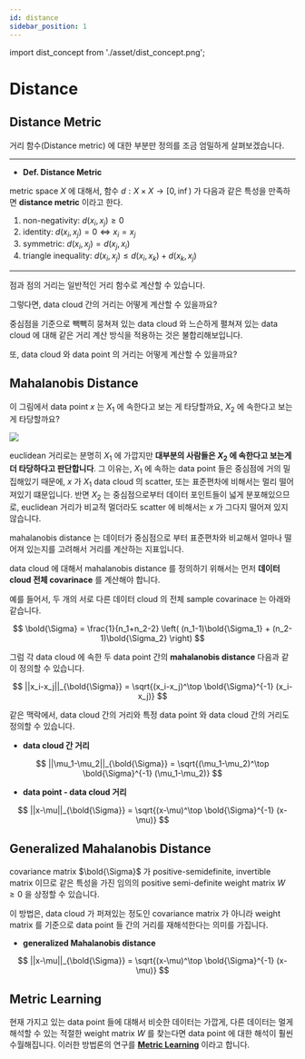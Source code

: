 ```yaml
---
id: distance
sidebar_position: 1
---
```

import dist_concept from './asset/dist_concept.png';

# Distance

## Distance Metric

거리 함수(Distance metric) 에 대한 부분만 정의를 조금 엄밀하게 살펴보겠습니다.

---
- **Def. Distance Metric**

metric space $X$ 에 대해서, 함수 $d: X \times X \rightarrow [0, \inf)$ 가 다음과 같은 특성을 만족하면 **distance metric** 이라고 한다.

1. non-negativity: $d(x_i, x_j) \geq 0$
2. identity: $d(x_i, x_j) = 0 \Longleftrightarrow x_i=x_j$
3. symmetric: $d(x_i, x_j) = d(x_j, x_i)$
4. triangle inequality: $d(x_i, x_j) \leq d(x_i, x_k) + d(x_k, x_j)$

---

점과 점의 거리는 일반적인 거리 함수로 계산할 수 있습니다.

그렇다면, data cloud 간의 거리는 어떻게 계산할 수 있을까요?

중심점을 기준으로 빽빽히 뭉쳐져 있는 data cloud 와 느슨하게 펼쳐져 있는 data cloud 에 대해 같은 거리 계산 방식을 적용하는 것은 불합리해보입니다.

또, data cloud 와 data point 의 거리는 어떻게 계산할 수 있을까요?

## Mahalanobis Distance

이 그림에서 data point $x$ 는 $X_1$ 에 속한다고 보는 게 타당할까요, $X_2$ 에 속한다고 보는게 타당할까요?

<div style={{textAlign: 'Center'}}> 
    <img src={dist_concept} />
</div>


euclidean 거리로는 분명히 $X_1$ 에 가깝지만 **대부분의 사람들은 $X_2$ 에 속한다고 보는게 더 타당하다고 판단합니다**. 그 이유는, $X_1$ 에 속하는 data point 들은 중심점에 거의 밀집해있기 때문에, $x$ 가 $X_1$ data cloud 의 scatter, 또는 표준편차에 비해서는 멀리 떨어져있기 떄문입니다. 반면 $X_2$ 는 중심점으로부터 데이터 포인트들이 넓게 분포해있으므로, euclidean 거리가 비교적 멀더라도 scatter 에 비해서는 $x$ 가 그다지 떨어져 있지 않습니다.

mahalanobis distance 는 데이터가 중심점으로 부터 표준편차와 비교해서 얼마나 떨어져 있는지를 고려해서 거리를 계산하는 지표입니다.

data cloud 에 대해서 mahalanobis distance 를 정의하기 위해서는 먼저 **데이터 cloud 전체 covarinace** 를 계산해야 합니다.

예를 들어서, 두 개의 서로 다른 데이터 cloud 의 전체 sample covarinace 는 아래와 같습니다.

$$
\bold{\Sigma} = \frac{1}{n_1+n_2-2} \left( (n_1-1)\bold{\Sigma_1} + (n_2-1)\bold{\Sigma_2} \right)
$$

그럼 각 data cloud 에 속한 두 data point 간의 **mahalanobis distance** 다음과 같이 정의할 수 있습니다.

$$
||x_i-x_j||_{\bold{\Sigma}} = \sqrt{(x_i-x_j)^\top \bold{\Sigma}^{-1} (x_i-x_j)}
$$

같은 맥락에서, data cloud 간의 거리와 특정 data point 와 data cloud 간의 거리도 정의할 수 있습니다.

- **data cloud 간 거리**

$$
||\mu_1-\mu_2||_{\bold{\Sigma}} = \sqrt{(\mu_1-\mu_2)^\top \bold{\Sigma}^{-1} (\mu_1-\mu_2)}
$$

- **data point - data cloud 거리**

$$
||x-\mu||_{\bold{\Sigma}} = \sqrt{(x-\mu)^\top \bold{\Sigma}^{-1} (x-\mu)}
$$

## Generalized Mahalanobis Distance

 covariance matrix $\bold{\Sigma}$ 가 positive-semidefinite, invertible matrix 이므로 같은 특성을 가진 임의의 positive semi-definite weight matrix $W \geq 0$ 을 상정할 수 있습니다. 

 이 방법은, data cloud 가 퍼져있는 정도인 covariance matrix 가 아니라 weight matrix 를 기준으로 data point 들 간의 거리를 재해석한다는 의미를 가집니다.

 - **generalized Mahalanobis distance**

 $$
||x-\mu||_{\bold{\Sigma}} = \sqrt{(x-\mu)^\top \bold{\Sigma}^{-1} (x-\mu)}
$$

## Metric Learning

 현재 가지고 있는 data point 들에 대해서 비슷한 데이터는 가깝게, 다른 데이터는 멀게 해석할 수 있는 적절한 weight matrix $W$ 를 찾는다면 data point 에 대한 해석이 훨씬 수월해집니다. 이러한 방법론의 연구를 **[Metric Learning](/docs/concepts/mlconcept/Taxonomy/metriclearning)** 이라고 합니다.
